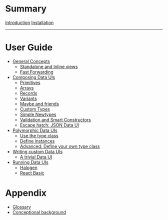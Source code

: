 # Summary


[Introduction](./generated/Introduction.md)
[Installation](./generated/Installation.md)

-----------

# User Guide
- [General Concepts]()
  - [Standalone and Inline views]()
  - [Fast Forwarding]()
- [Composing Data UIs](./generated/ComposingDataUIs.md)
  - [Primitives](./generated/ComposingDataUIs/Primitives.md)
  - [Arrays](./generated/ComposingDataUIs/Arrays.md)
  - [Records](./generated/ComposingDataUIs/Records.md)
  - [Variants](./generated/ComposingDataUIs/Variants.md)
  - [Maybe and friends](./generated/ComposingDataUIs/MaybeAndFriends.md)
  - [Custom Types](./generated/ComposingDataUIs/CustomTypes.md)
  - [Simple Newtypes](./generated/ComposingDataUIs/SimpleNewtypes.md)
  - [Validation and Smart Constructors](./generated/ComposingDataUIs/Validation.md)
  - [Escape hatch: JSON Data UI](./generated/ComposingDataUIs/JsonEscape.md)
- [Polymorphic Data UIs]()
  - [Use the type class]()
  - [Define instances]()
  - [Advanced: Define your own type class]()
- [Writing custom Data UIs]()
  - [A trivial Data UI](./generated/WritingDataUIs/Trivial.md)
- [Running Data UIs]()
  - [Halogen]()
  - [React Basic]()

# Appendix

- [Glossary](./generated/Glossary.md)
- [Conceptional background]()